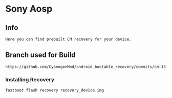# Sony Aosp #

## Info ##

```bash
Here you can find prebuilt CM recovery for your device.
```

## Branch used for Build ##
```bash
https://github.com/CyanogenMod/android_bootable_recovery/commits/cm-13.0
```

### Installing Recovery ###

```bash
fastboot flash recovery recovery_device.img
```
